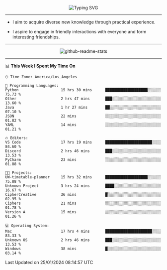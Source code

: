 <p align="center">
  <img src="https://readme-typing-svg.demolab.com?font=Fira+Code&weight=500&size=32&duration=2500&pause=1600&center=true&vCenter=true&random=false&width=1024&height=64&lines=Hi+there+%F0%9F%91%8B;I'm+delighted+you+could+make+it+here+%F0%9F%8E%89;I'm+Harry%2C+a+college+student+still+finding+my+way" alt="Typing SVG" />
</p>


---


- I aim to acquire diverse new knowledge through practical experience.

- I aspire to engage in friendly interactions with everyone and form interesting friendships.


---


<p align="center">
  <img src="https://github-readme-stats.vercel.app/api?username=Harry-Jing&show_icons=true" alt="github-readme-stats"/>
</p>


---

<!--START_SECTION:waka-->
📊 **This Week I Spent My Time On** 

```text
🕑︎ Time Zone: America/Los_Angeles

💬 Programming Languages: 
Python                   15 hrs 30 mins      ███████████████████░░░░░░   75.73 % 
Other                    2 hrs 47 mins       ███░░░░░░░░░░░░░░░░░░░░░░   13.60 % 
Java                     1 hr 27 mins        ██░░░░░░░░░░░░░░░░░░░░░░░   07.10 % 
JSON                     22 mins             ░░░░░░░░░░░░░░░░░░░░░░░░░   01.82 % 
YAML                     14 mins             ░░░░░░░░░░░░░░░░░░░░░░░░░   01.21 % 

🔥 Editors: 
VS Code                  17 hrs 19 mins      █████████████████████░░░░   84.60 % 
Discord                  2 hrs 46 mins       ███░░░░░░░░░░░░░░░░░░░░░░   13.53 % 
PyCharm                  23 mins             ░░░░░░░░░░░░░░░░░░░░░░░░░   01.88 % 

🐱‍💻 Projects: 
UW-timetable-planner     15 hrs 32 mins      ███████████████████░░░░░░   75.88 % 
Unknown Project          3 hrs 24 mins       ████░░░░░░░░░░░░░░░░░░░░░   16.67 % 
CipherCreative           36 mins             █░░░░░░░░░░░░░░░░░░░░░░░░   02.95 % 
Ciphers                  21 mins             ░░░░░░░░░░░░░░░░░░░░░░░░░   01.78 % 
Version A                15 mins             ░░░░░░░░░░░░░░░░░░░░░░░░░   01.26 % 

💻 Operating System: 
Mac                      17 hrs 4 mins       █████████████████████░░░░   83.33 % 
Unknown OS               2 hrs 46 mins       ███░░░░░░░░░░░░░░░░░░░░░░   13.53 % 
Windows                  38 mins             █░░░░░░░░░░░░░░░░░░░░░░░░   03.14 % 
```


 Last Updated on 25/01/2024 08:14:57 UTC
<!--END_SECTION:waka-->

